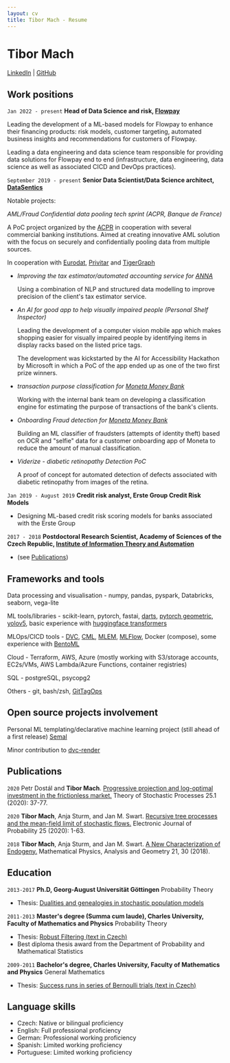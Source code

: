 ```yaml
---
layout: cv
title: Tibor Mach - Resume
---
```

# Tibor Mach

<div id="webaddress">
<a href="https://www.linkedin.com/in/tibor-mach/">LinkedIn</a>
| <a href="http://github.com/tibor-mach">GitHub</a>
</div>

## Work positions

`Jan 2022 - present`
__Head of Data Science and risk, [Flowpay](https://www.flowpay.io/en)__

Leading the development of a ML-based models for Flowpay to enhance their financing products: risk models, customer targeting, automated business insights and recommendations for customers of Flowpay.

Leading a data engineering and data science team responsible for providing data solutions for Flowpay end to end (infrastructure, data engineering, data science as well as associated CICD and DevOps practices).

`September 2019 - present`
__Senior Data Scientist/Data Science architect, [DataSentics](https://datasentics.com/)__ 

Notable projects:

*AML/Fraud Confidential data pooling tech sprint (ACPR, Banque de France)*
 
A PoC project organized by the [ACPR](https://acpr.banque-france.fr/en) in cooperation with several commercial banking institutions. Aimed at creating innovative AML solution with the focus on securely and confidentially pooling data from multiple sources.

In cooperation with [Eurodat](https://www.eurodat.org/en/), [Privitar](https://www.privitar.com/) and [TigerGraph](https://www.tigergraph.com/)


- *Improving the tax estimator/automated accounting service for [ANNA](https://anna.money/)*

    Using a combination of NLP and structured data modelling to improve precision of the client's tax estimator service.

- *An AI for good app to help visually impaired people (Personal Shelf Inspector)*
    
     Leading the development of a computer vision mobile app which makes shopping easier for visually impaired people by identifying items in display racks based on the listed price tags.

    The development was kickstarted by the AI for Accessibility Hackathon by Microsoft in which a PoC of the app ended up as one of the two first prize winners.

- *transaction purpose classification for [Moneta Money Bank](https://www.moneta.cz/web/en)*

    Working with the internal bank team on developing a classification engine for estimating the purpose of transactions of the bank's clients.

- *Onboarding Fraud detection for [Moneta Money Bank](https://www.moneta.cz/web/en)*

    Building an ML classifier of fraudsters (attempts of identity theft) based on OCR and "selfie" data for a customer onboarding app of Moneta to reduce the amount of manual classification.

- *Viderize - diabetic retinopathy Detection PoC*

    A proof of concept for automated detection of defects associated with diabetic retinopathy from images of the retina.

`Jan 2019 - August 2019`
__Credit risk analyst, Erste Group Credit Risk Models__

- Designing ML-based credit risk scoring models for banks associated with the Erste Group

`2017 - 2018`
__Postdoctoral Research Scientist, Academy of Sciences of the Czech Republic, [Institute of Information Theory and Automation](https://www.utia.cas.cz/)__

- (see [Publications](#Publications))

## Frameworks and tools
Data processing and visualisation - numpy, pandas, pyspark, Databricks, seaborn, vega-lite

ML tools/libraries - scikit-learn, pytorch, fastai, [darts](https://github.com/unit8co/darts), [pytorch geometric](https://github.com/pyg-team/pytorch_geometric), [yolov5](https://github.com/ultralytics/yolov5), basic experience with [huggingface transformers](https://github.com/huggingface/transformers)

MLOps/CICD tools - [DVC](https://github.com/iterative/dvc), [CML](https://github.com/iterative/cml), [MLEM](https://github.com/iterative/cml), [MLFlow](https://github.com/mlflow/mlflow), Docker (compose), some experience with [BentoML](https://github.com/bentoml/BentoML)

Cloud - Terraform, AWS, Azure (mostly working with S3/storage accounts, EC2s/VMs, AWS Lambda/Azure Functions, container registries)

SQL - postgreSQL, psycopg2

Others - git, bash/zsh, [GitTagOps](https://github.com/iterative/gto)

## Open source projects involvement

Personal ML templating/declarative machine learning project (still ahead of a first release) [Semal](https://github.com/tibor-mach/semal)

Minor contribution to [dvc-render](https://github.com/iterative/dvc-render)

## Publications

`2020`
Petr Dostál and **Tibor Mach**.
[Progressive projection and log-optimal investment in the frictionless market.](http://tsp.imath.kiev.ua/files/2510/art2510_03.pdf)
Theory of Stochastic Processes 25.1 (2020): 37-77.

`2020`
**Tibor Mach**, Anja Sturm, and Jan M. Swart.
[Recursive tree processes and the mean-field limit of stochastic flows.](https://doi.org/10.1214/20-EJP460)
Electronic Journal of Probability 25 (2020): 1-63.

`2018`
**Tibor Mach**, Anja Sturm, and Jan M. Swart.
[A New Characterization of Endogeny.](https://link.springer.com/article/10.1007/s11040-018-9288-y)
 Mathematical Physics, Analysis and Geometry 21, 30 (2018).

## Education

`2013-2017`
__Ph.D, Georg-August Universität Göttingen__
Probability Theory

- Thesis: [Dualities and genealogies in stochastic population models](https://core.ac.uk/download/pdf/151618289.pdf)

`2011-2013`
__Master's degree (Summa cum laude), Charles University, Faculty of Mathematics and Physics__
Probability Theory

- Thesis: [Robust Filtering (text in Czech)](https://dspace.cuni.cz/handle/20.500.11956/52088)
- Best diploma thesis award from the Department of Probability and Mathematical Statistics

`2009-2011`
__Bachelor's degree, Charles University, Faculty of Mathematics and Physics__
General Mathematics

- Thesis: [Success runs in series of Bernoulli trials (text in Czech)](https://dspace.cuni.cz/handle/20.500.11956/38662)

## Language skills

- Czech:  Native or bilingual proficiency
- English: Full professional proficiency 
- German:  Professional working proficiency
- Spanish: Limited working proficiency
- Portuguese: Limited working proficiency